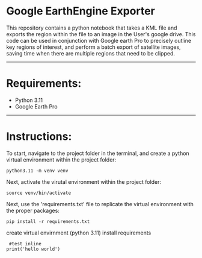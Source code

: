 # Google EarthEngine Exporter

This repository contains a python notebook that takes a KML file and exports the region within the file to an image in the User's google drive. This code can be used in conjunction with Google earth Pro to precisely outline key regions of interest, and perform a batch export of satellite images, saving time when there are multiple regions that need to be clipped.

---
# Requirements:
- Python 3.11
- Google Earth Pro
---
# Instructions:
To start, navigate to the project folder in the terminal, and create a python virtual environment within the project folder:
```
python3.11 -m venv venv
```
Next, activate the virutal environment within the project folder:
```
source venv/bin/activate
```

Next, use the 'requirements.txt' file to replicate the virtual environment with the proper packages:
```
pip install -r requirements.txt
```


create virtual envirnment (python 3.11)
install requirements

```test inline
 #test inline
print('hello world')
